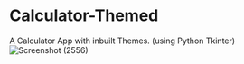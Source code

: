 # Calculator-Themed
A Calculator App with inbuilt Themes. (using Python Tkinter)
![Screenshot (2556)](https://github.com/HuzaifaAhmad03/Calculator-Themed/assets/98657982/f911937a-840a-4040-b675-9516713d04a7)
